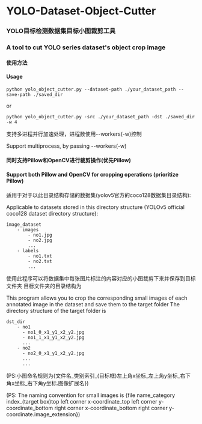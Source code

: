 # YOLO-Dataset-Object-Cutter

### YOLO目标检测数据集目标小图裁剪工具

### A tool to cut YOLO series dataset's object crop image

#### 使用方法

#### Usage

```shell
python yolo_object_cutter.py --dataset-path ./your_dataset_path --save-path ./saved_dir
```

or

```shell
python yolo_object_cutter.py -src ./your_dataset_path -dst ./saved_dir -w 4
```

支持多进程并行加速处理，进程数使用--workers(-w)控制

Support multiprocess, by passing --workers(-w)

#### 同时支持Pillow和OpenCV进行裁剪操作(优先Pillow)
#### Support both Pillow and OpenCV for cropping operations (prioritize Pillow)

适用于对于以此目录结构存储的数据集(yolov5官方的coco128数据集目录结构):

Applicable to datasets stored in this directory structure (YOLOv5 official coco128 dataset directory structure):
```
image_dataset
    - images
        - no1.jpg
        - no2.jpg
        ...
    - labels
        - no1.txt
        - no2.txt
        ...
```

使用此程序可以将数据集中每张图片标注的内容对应的小图裁剪下来并保存到目标文件夹
目标文件夹的目录结构为

This program allows you to crop the corresponding small images of each annotated image in the dataset and save them to the target folder
The directory structure of the target folder is

```
dst_dir
    - no1
      - no1_0_x1_y1_x2_y2.jpg
      - no1_1_x1_y1_x2_y2.jpg
      ...
    - no2
      - no2_0_x1_y1_x2_y2.jpg
      ...
      ...
```

(PS:小图命名规则为{文件名_类别索引_(目标框)左上角x坐标_左上角y坐标_右下角x坐标_右下角y坐标.图像扩展名})

(PS: The naming convention for small images is {file name_category index_(target box)top left corner x-coordinate_top left corner y-coordinate_bottom right corner x-coordinate_bottom right corner y-coordinate.image_extension})
